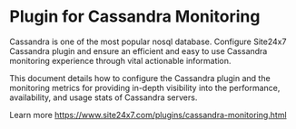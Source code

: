 
Plugin for Cassandra Monitoring
===========

Cassandra is one of the most popular nosql database. Configure Site24x7 Cassandra plugin and ensure an efficient and easy to use Cassandra monitoring experience through vital actionable information.

This document details how to configure the Cassandra plugin and the monitoring metrics for providing in-depth visibility into the performance, availability, and usage stats of Cassandra servers.
  
Learn more https://www.site24x7.com/plugins/cassandra-monitoring.html